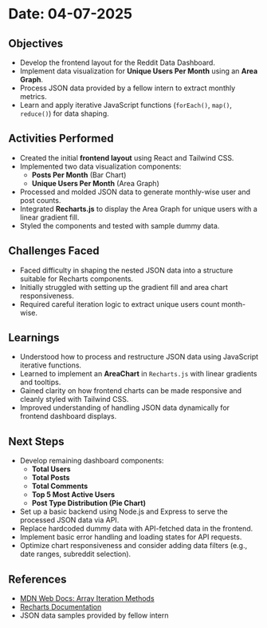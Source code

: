 # Date: 04-07-2025

## Objectives
- Develop the frontend layout for the Reddit Data Dashboard.
- Implement data visualization for **Unique Users Per Month** using an **Area Graph**.
- Process JSON data provided by a fellow intern to extract monthly metrics.
- Learn and apply iterative JavaScript functions (`forEach()`, `map()`, `reduce()`) for data shaping.

## Activities Performed
- Created the initial **frontend layout** using React and Tailwind CSS.
- Implemented two data visualization components:
  - **Posts Per Month** (Bar Chart)
  - **Unique Users Per Month** (Area Graph)
- Processed and molded JSON data to generate monthly-wise user and post counts.
- Integrated **Recharts.js** to display the Area Graph for unique users with a linear gradient fill.
- Styled the components and tested with sample dummy data.

## Challenges Faced
- Faced difficulty in shaping the nested JSON data into a structure suitable for Recharts components.
- Initially struggled with setting up the gradient fill and area chart responsiveness.
- Required careful iteration logic to extract unique users count month-wise.

## Learnings
- Understood how to process and restructure JSON data using JavaScript iterative functions.
- Learned to implement an **AreaChart** in `Recharts.js` with linear gradients and tooltips.
- Gained clarity on how frontend charts can be made responsive and cleanly styled with Tailwind CSS.
- Improved understanding of handling JSON data dynamically for frontend dashboard displays.

## Next Steps
- Develop remaining dashboard components:
  - **Total Users**
  - **Total Posts**
  - **Total Comments**
  - **Top 5 Most Active Users**
  - **Post Type Distribution (Pie Chart)**
- Set up a basic backend using Node.js and Express to serve the processed JSON data via API.
- Replace hardcoded dummy data with API-fetched data in the frontend.
- Implement basic error handling and loading states for API requests.
- Optimize chart responsiveness and consider adding data filters (e.g., date ranges, subreddit selection).

## References
- [MDN Web Docs: Array Iteration Methods](https://developer.mozilla.org/en-US/docs/Web/JavaScript/Reference/Global_Objects/Array)
- [Recharts Documentation](https://recharts.org/en-US/)
- JSON data samples provided by fellow intern
